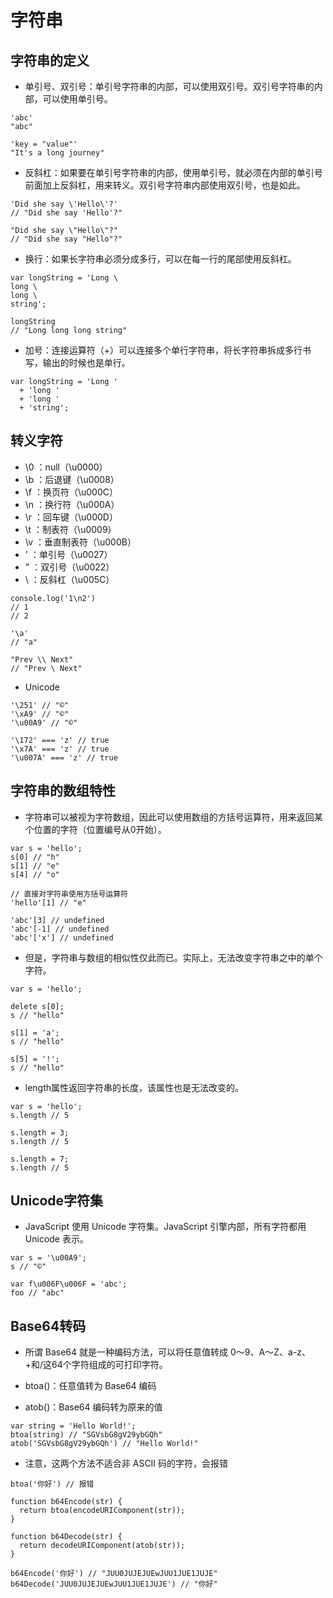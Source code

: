 # 字符串

## 字符串的定义

- 单引号、双引号：单引号字符串的内部，可以使用双引号。双引号字符串的内部，可以使用单引号。

```string
'abc'
"abc"

'key = "value"'
"It's a long journey"
```

- 反斜杠：如果要在单引号字符串的内部，使用单引号，就必须在内部的单引号前面加上反斜杠，用来转义。双引号字符串内部使用双引号，也是如此。

```string
'Did she say \'Hello\'?'
// "Did she say 'Hello'?"

"Did she say \"Hello\"?"
// "Did she say "Hello"?"
```

- 换行：如果长字符串必须分成多行，可以在每一行的尾部使用反斜杠。

```string
var longString = 'Long \
long \
long \
string';

longString
// "Long long long string"
```

- 加号：连接运算符（+）可以连接多个单行字符串，将长字符串拆成多行书写，输出的时候也是单行。

```string
var longString = 'Long '
  + 'long '
  + 'long '
  + 'string';
```

## 转义字符

- \0 ：null（\u0000）
- \b ：后退键（\u0008）
- \f ：换页符（\u000C）
- \n ：换行符（\u000A）
- \r ：回车键（\u000D）
- \t ：制表符（\u0009）
- \v ：垂直制表符（\u000B）
- \' ：单引号（\u0027）
- \" ：双引号（\u0022）
- \\ ：反斜杠（\u005C）

```string
console.log('1\n2')
// 1
// 2

'\a'
// "a"

"Prev \\ Next"
// "Prev \ Next"
```

- Unicode

```string
'\251' // "©"
'\xA9' // "©"
'\u00A9' // "©"

'\172' === 'z' // true
'\x7A' === 'z' // true
'\u007A' === 'z' // true
```

## 字符串的数组特性

- 字符串可以被视为字符数组，因此可以使用数组的方括号运算符，用来返回某个位置的字符（位置编号从0开始）。

```string
var s = 'hello';
s[0] // "h"
s[1] // "e"
s[4] // "o"

// 直接对字符串使用方括号运算符
'hello'[1] // "e"

'abc'[3] // undefined
'abc'[-1] // undefined
'abc'['x'] // undefined
```

- 但是，字符串与数组的相似性仅此而已。实际上，无法改变字符串之中的单个字符。

```string
var s = 'hello';

delete s[0];
s // "hello"

s[1] = 'a';
s // "hello"

s[5] = '!';
s // "hello"
```

- length属性返回字符串的长度，该属性也是无法改变的。

```string
var s = 'hello';
s.length // 5

s.length = 3;
s.length // 5

s.length = 7;
s.length // 5
```

## Unicode字符集

- JavaScript 使用 Unicode 字符集。JavaScript 引擎内部，所有字符都用 Unicode 表示。

```string
var s = '\u00A9';
s // "©"

var f\u006F\u006F = 'abc';
foo // "abc"
```

## Base64转码

- 所谓 Base64 就是一种编码方法，可以将任意值转成 0～9、A～Z、a-z、+和/这64个字符组成的可打印字符。

- btoa()：任意值转为 Base64 编码

- atob()：Base64 编码转为原来的值

```string
var string = 'Hello World!';
btoa(string) // "SGVsbG8gV29ybGQh"
atob('SGVsbG8gV29ybGQh') // "Hello World!"
```

- 注意，这两个方法不适合非 ASCII 码的字符，会报错

```string
btoa('你好') // 报错

function b64Encode(str) {
  return btoa(encodeURIComponent(str));
}

function b64Decode(str) {
  return decodeURIComponent(atob(str));
}

b64Encode('你好') // "JUU0JUJEJUEwJUU1JUE1JUJE"
b64Decode('JUU0JUJEJUEwJUU1JUE1JUJE') // "你好"
```